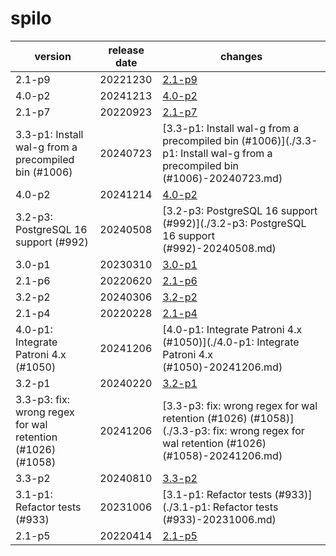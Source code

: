 # spilo	


|version|release date|changes|
|---|---|---|
|2.1-p9|20221230|[2.1-p9](./2.1-p9-20221230.md)|
|4.0-p2|20241213|[4.0-p2](./4.0-p2-20241213.md)|
|2.1-p7|20220923|[2.1-p7](./2.1-p7-20220923.md)|
|3.3-p1: Install wal-g from a precompiled bin (#1006)|20240723|[3.3-p1: Install wal-g from a precompiled bin (#1006)](./3.3-p1: Install wal-g from a precompiled bin (#1006)-20240723.md)|
|4.0-p2|20241214|[4.0-p2](./4.0-p2-20241214.md)|
|3.2-p3: PostgreSQL 16 support (#992)|20240508|[3.2-p3: PostgreSQL 16 support (#992)](./3.2-p3: PostgreSQL 16 support (#992)-20240508.md)|
|3.0-p1|20230310|[3.0-p1](./3.0-p1-20230310.md)|
|2.1-p6|20220620|[2.1-p6](./2.1-p6-20220620.md)|
|3.2-p2|20240306|[3.2-p2](./3.2-p2-20240306.md)|
|2.1-p4|20220228|[2.1-p4](./2.1-p4-20220228.md)|
|4.0-p1: Integrate Patroni 4.x (#1050)|20241206|[4.0-p1: Integrate Patroni 4.x (#1050)](./4.0-p1: Integrate Patroni 4.x (#1050)-20241206.md)|
|3.2-p1|20240220|[3.2-p1](./3.2-p1-20240220.md)|
|3.3-p3: fix: wrong regex for wal retention (#1026) (#1058)|20241206|[3.3-p3: fix: wrong regex for wal retention (#1026) (#1058)](./3.3-p3: fix: wrong regex for wal retention (#1026) (#1058)-20241206.md)|
|3.3-p2|20240810|[3.3-p2](./3.3-p2-20240810.md)|
|3.1-p1: Refactor tests (#933)|20231006|[3.1-p1: Refactor tests (#933)](./3.1-p1: Refactor tests (#933)-20231006.md)|
|2.1-p5|20220414|[2.1-p5](./2.1-p5-20220414.md)|

